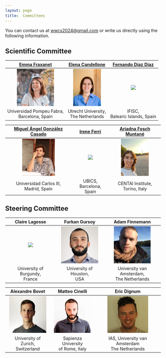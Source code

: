 ```yaml
---
layout: page
title:  Committees
---
```


You can contact us at [wwcs2024@gmail.com](mailto:wwcs2024@gmail.com) or write us directly using the following information.

## Scientific Committee

|[Emma Fraxanet]()|[Elena Candellone](elenacandellone.github.io)|[Fernando Diaz Diaz]()|
|:-------------------------:|:-------------------------:|:-------------------------:|
|<img src="/assets/image24/committee/emma.jpg" height="120px"  />| <img src="/assets/image24/committee/elena.jpeg" height="120px"  />| <img src="/assets/image24/committee/fer" height="120px"  />|
|Universidad Pompeu Fabra, <br> Barcelona, Spain | Utrecht University, <br> The Netherlands | IFISC,<br>  Balearic Islands, Spain |

|[Miguel Ángel González Casado]()|[Irene Ferri]()|[Ariadna Fosch Muntané]()|
|:-------------------------:|:-------------------------:|:-------------------------:|
|<img src="/assets/image24/committee/miguel.png" height="120px"  />| <img src="/assets/image24/committee/irene.jpg" height="120px"  />| <img src="/assets/image24/committee/ari.jpeg" height="120px"  />|
| Universidad Carlos III, <br> Madrid, Spain | UBICS, <br> Barcelona, Spain | CENTAI Institute, <br> Torino, Italy|


## Steering Committee

|Claire Lagesse|Furkan Gursoy|Adam Finnemann|
|:-------------------------:|:-------------------------:|:-------------------------:|
|<img src="/assets/image23/committee/SC/claire.jpg" height="120px" /> | <img src="/assets/image24/committee/furkan.jpg" height="120px" /> | <img src="/assets/image24/committee/adam.png" height="120px"  /> | 
|University of Burgundy, <br> France|University of Houston, <br> USA|University van Amsterdam, <br>  The Netherlands|

|Alexandre Bovet|Matteo Cinelli|Eric Dignum|
|:-------------------------:|:-------------------------:|:-------------------------:|
|<img src="/assets/image24/committee/alex.jpg" height="120px" /> | <img src="/assets/image24/committee/matteo.jpg" height="120px"/> | <img src="/assets/image24/committee/eric.png" height="120px"  />|
|University of Zurich, <br> Switzerland| Sapienza University <br> of Rome, Italy | IAS, University van Amsterdam <br> The Netherlands|
